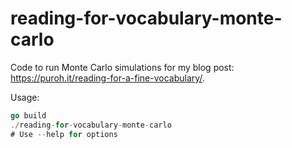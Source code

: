 # reading-for-vocabulary-monte-carlo

Code to run Monte Carlo simulations for my blog post: https://puroh.it/reading-for-a-fine-vocabulary/.

Usage:
```go
go build
./reading-for-vocabulary-monte-carlo
# Use --help for options
```
